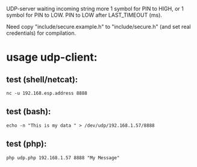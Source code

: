 UDP-server waiting incoming string more 1 symbol for PIN to HIGH, or 1 symbol for PIN to LOW.
PIN to LOW after LAST_TIMEOUT (ms).

Need copy "include/secure.example.h" to "include/secure.h" (and set real credentials) for compilation.

usage udp-client:
=================

test (shell/netcat):
--------------------
```
nc -u 192.168.esp.address 8888
```

test (bash):
------------
```
echo -n "This is my data " > /dev/udp/192.168.1.57/8888
```

test (php):
-----------
```
php udp.php 192.168.1.57 8888 "My Message"
```
